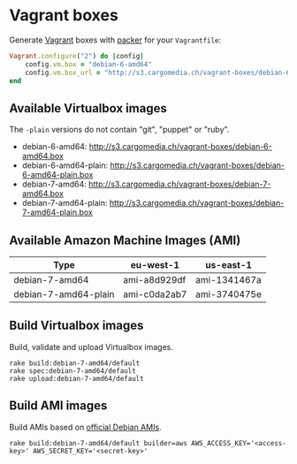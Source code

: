 Vagrant boxes
=============
Generate [Vagrant](http://www.vagrantup.com/) boxes with [packer](http://www.packer.io/) for your `Vagrantfile`:
```ruby
Vagrant.configure("2") do |config|
	config.vm.box = "debian-6-amd64"
	config.vm.box_url = "http://s3.cargomedia.ch/vagrant-boxes/debian-6-amd64.box"
end
```

Available Virtualbox images
---------------------------
The `-plain` versions do not contain "git", "puppet" or "ruby".

- debian-6-amd64: http://s3.cargomedia.ch/vagrant-boxes/debian-6-amd64.box
- debian-6-amd64-plain: http://s3.cargomedia.ch/vagrant-boxes/debian-6-amd64-plain.box
- debian-7-amd64: http://s3.cargomedia.ch/vagrant-boxes/debian-7-amd64.box
- debian-7-amd64-plain: http://s3.cargomedia.ch/vagrant-boxes/debian-7-amd64-plain.box

Available Amazon Machine Images (AMI)
--------------------------------------------------------
| Type                   | eu-west-1    | us-east-1    |
| ---------------------- |--------------|--------------|
| debian-7-amd64         | ami-a8d929df | ami-1341467a |
| debian-7-amd64-plain   | ami-c0da2ab7 | ami-3740475e |

Build Virtualbox images
-----------------------
Build, validate and upload Virtualbox images.
```
rake build:debian-7-amd64/default
rake spec:debian-7-amd64/default
rake upload:debian-7-amd64/default
```

Build AMI images
----------------
Build AMIs based on [official Debian AMIs](https://wiki.debian.org/Cloud/AmazonEC2Image/Wheezy).
```
rake build:debian-7-amd64/default builder=aws AWS_ACCESS_KEY='<access-key>' AWS_SECRET_KEY='<secret-key>'
```
